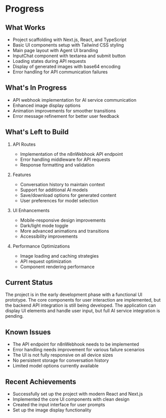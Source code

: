 # Progress

## What Works

- Project scaffolding with Next.js, React, and TypeScript
- Basic UI components setup with Tailwind CSS styling
- Main page layout with Agent UI branding
- InputChat component with textarea and submit button
- Loading states during API requests
- Display of generated images with base64 encoding
- Error handling for API communication failures

## What's In Progress

- API webhook implementation for AI service communication
- Enhanced image display options
- Animation improvements for smoother transitions
- Error message refinement for better user feedback

## What's Left to Build

1. API Routes

   - Implementation of the n8nWebhook API endpoint
   - Error handling middleware for API requests
   - Response formatting and validation

2. Features

   - Conversation history to maintain context
   - Support for additional AI models
   - Save/download options for generated content
   - User preferences for model selection

3. UI Enhancements

   - Mobile-responsive design improvements
   - Dark/light mode toggle
   - More advanced animations and transitions
   - Accessibility improvements

4. Performance Optimizations
   - Image loading and caching strategies
   - API request optimization
   - Component rendering performance

## Current Status

The project is in the early development phase with a functional UI prototype. The core components for user interaction are implemented, but the backend API integration is still being developed. The application can display UI elements and handle user input, but full AI service integration is pending.

## Known Issues

- The API endpoint for n8nWebhook needs to be implemented
- Error handling needs improvement for various failure scenarios
- The UI is not fully responsive on all device sizes
- No persistent storage for conversation history
- Limited model options currently available

## Recent Achievements

- Successfully set up the project with modern React and Next.js
- Implemented the core UI components with clean design
- Created the input interface for user prompts
- Set up the image display functionality
